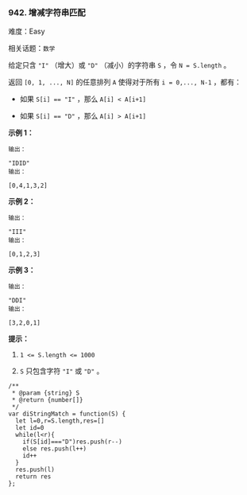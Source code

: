 ### 942. 增减字符串匹配

难度：Easy

相关话题：`数学`

给定只含 `"I"` （增大）或  `"D"` （减小）的字符串 `S` ，令 `N = S.length` 。



返回 `[0, 1, ..., N]` 的任意排列 `A` 使得对于所有 `i = 0,..., N-1` ，都有：




* 如果 `S[i] == "I"` ，那么 `A[i] < A[i+1]`

* 如果 `S[i] == "D"` ，那么 `A[i] > A[i+1]`









**示例 1：** 





```
输出：

"IDID"
输出：

[0,4,1,3,2]

```


**示例 2：** 





```
输出：

"III"
输出：

[0,1,2,3]

```


**示例 3：** 





```
输出：

"DDI"
输出：

[3,2,0,1]
```






**提示：** 




1.  `1 <= S.length <= 1000` 

2.  `S`  只包含字符 `"I"` 或 `"D"` 。






```
/**
 * @param {string} S
 * @return {number[]}
 */
var diStringMatch = function(S) {
  let l=0,r=S.length,res=[]
  let id=0
  while(l<r){
    if(S[id]==="D")res.push(r--)
    else res.push(l++)
    id++
  }
  res.push(l)
  return res
};



```

